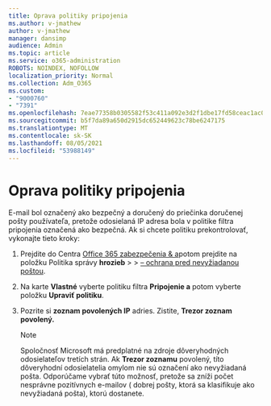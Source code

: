 ```yaml
---
title: Oprava politiky pripojenia
ms.author: v-jmathew
author: v-jmathew
manager: dansimp
audience: Admin
ms.topic: article
ms.service: o365-administration
ROBOTS: NOINDEX, NOFOLLOW
localization_priority: Normal
ms.collection: Adm_O365
ms.custom:
- "9000760"
- "7391"
ms.openlocfilehash: 7eae77358b0305582f53c411a092e3d2f1dbe17fd58ceac1ac00d5c07b3dd202
ms.sourcegitcommit: b5f7da89a650d2915dc652449623c78be6247175
ms.translationtype: MT
ms.contentlocale: sk-SK
ms.lasthandoff: 08/05/2021
ms.locfileid: "53988149"
---
```

# <a name="fix-connection-policy"></a>Oprava politiky pripojenia

E-mail bol označený ako bezpečný a doručený do priečinka doručenej pošty používateľa, pretože odosielaná IP adresa bola v politike filtra pripojenia označená ako bezpečná. Ak si chcete politiku prekontrolovať, vykonajte tieto kroky:

1. Prejdite do Centra [Office 365 zabezpečenia & a](https://go.microsoft.com/fwlink/p/?linkid=2077143)potom prejdite na položku Politika správy **hrozieb**  >    >  [– ochrana pred nevyžiadanou poštou](https://go.microsoft.com/fwlink/?linkid=2101518).
2. Na karte **Vlastné** vyberte politiku filtra **Pripojenie a** potom vyberte položku **Upraviť politiku**.
3. Pozrite si **zoznam povolených IP** adries. Zistite, **Trezor zoznam povolený.**

    > [!NOTE]
    > Spoločnosť Microsoft má predplatné na zdroje dôveryhodných odosielateľov tretích strán. Ak **Trezor zoznamu** povolený, títo dôveryhodní odosielatelia omylom nie sú označení ako nevyžiadaná pošta. Odporúčame vybrať túto možnosť, pretože sa zníži počet nesprávne pozitívnych e-mailov ( dobrej pošty, ktorá sa klasifikuje ako nevyžiadaná pošta), ktorú dostanete.
